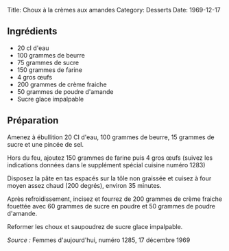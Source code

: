 Title: Choux à la crèmes aux amandes
Category: Desserts
Date: 1969-12-17

## Ingrédients

* 20 cl d'eau
* 100 grammes de beurre
* 75 grammes de sucre
* 150 grammes de farine
* 4 gros œufs
* 200 grammes de crème fraiche
* 50 grammes de poudre d'amande
* Sucre glace impalpable

## Préparation

Amenez à ébullition 20 Cl d'eau, 100 grammes de beurre, 15 grammes de sucre et
une pincée de sel.

Hors du feu, ajoutez 150 grammes de farine puis 4 gros œufs (suivez les
indications données dans le supplément spécial cuisine numéro 1283)

Disposez la pâte en tas espacés sur la tôle non graissée et cuisez à four moyen
assez chaud (200 degrés), environ 35 minutes.

Après refroidissement, incisez et fourrez de 200 grammes de crème fraiche
fouettée avec 60 grammes de sucre en poudre et 50 grammes de poudre d'amande.

Reformer les choux et saupoudrez de sucre glace impalpable.

*Source :* Femmes d'aujourd'hui, numéro 1285, 17 décembre 1969

